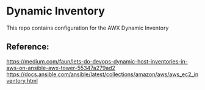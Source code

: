 # Dynamic Inventory
This repo contains configuration for the AWX Dynamic Inventory

## Reference:
https://medium.com/faun/lets-do-devops-dynamic-host-inventories-in-aws-on-ansible-awx-tower-55347a279ad2
https://docs.ansible.com/ansible/latest/collections/amazon/aws/aws_ec2_inventory.html
